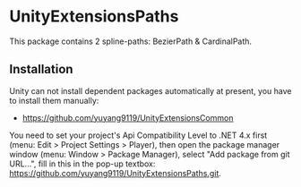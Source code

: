 # UnityExtensionsPaths
This package contains 2 spline-paths: BezierPath &amp; CardinalPath.

## Installation
Unity can not install dependent packages automatically at present, you have to install them manually:
- https://github.com/yuyang9119/UnityExtensionsCommon

You need to set your project's Api Compatibility Level to .NET 4.x first (menu: Edit > Project Settings > Player), then open the package manager window (menu: Window > Package Manager), select "Add package from git URL...", fill in this in the pop-up textbox: https://github.com/yuyang9119/UnityExtensionsPaths.git.
